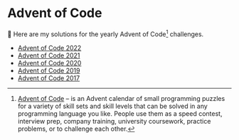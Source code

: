# Advent of Code

:wave: Here are my solutions for the yearly Advent of Code[^aoc] challenges.

- [Advent of Code 2022](https://github.com/RobinMalfait/advent-of-code/tree/main/src/2022)
- [Advent of Code 2021](https://github.com/RobinMalfait/advent-of-code/tree/main/src/2021)
- [Advent of Code 2020](https://github.com/RobinMalfait/advent-of-code/tree/main/src/2020)
- [Advent of Code 2019](https://github.com/RobinMalfait/advent-of-code/tree/main/src/2019)
- [Advent of Code 2017](https://github.com/RobinMalfait/advent-of-code/tree/main/src/2017)

[^aoc]: [Advent of Code][aoc] – is an Advent calendar of small programming puzzles for a variety of skill sets and skill levels that can be solved in any programming language you like. People use them as a speed contest, interview prep, company training, university coursework, practice problems, or to challenge each other.

[aoc]: https://adventofcode.com
